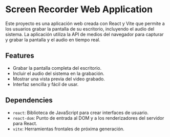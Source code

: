 # Screen Recorder Web Application

Este proyecto es una aplicación web creada con React y Vite que permite a los usuarios grabar la pantalla de su escritorio, incluyendo el audio del sistema. La aplicación utiliza la API de medios del navegador para capturar y grabar la pantalla y el audio en tiempo real.

## Features

- Grabar la pantalla completa del escritorio.
- Incluir el audio del sistema en la grabación.
- Mostrar una vista previa del video grabado.
- Interfaz sencilla y fácil de usar.

## Dependencies

- `react`: Biblioteca de JavaScript para crear interfaces de usuario.
- `react-dom`: Punto de entrada al DOM y a los renderizadores del servidor para React.
- `vite`: Herramientas frontales de próxima generación.
